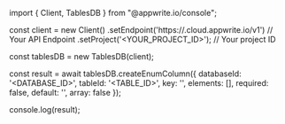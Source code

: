 import { Client, TablesDB } from "@appwrite.io/console";

const client = new Client()
    .setEndpoint('https://<REGION>.cloud.appwrite.io/v1') // Your API Endpoint
    .setProject('<YOUR_PROJECT_ID>'); // Your project ID

const tablesDB = new TablesDB(client);

const result = await tablesDB.createEnumColumn({
    databaseId: '<DATABASE_ID>',
    tableId: '<TABLE_ID>',
    key: '',
    elements: [],
    required: false,
    default: '<DEFAULT>',
    array: false
});

console.log(result);
